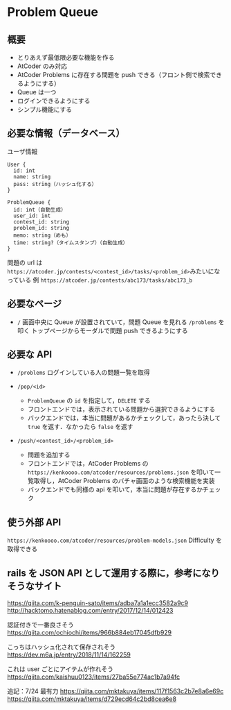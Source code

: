 # Problem Queue

## 概要
- とりあえず最低限必要な機能を作る
- AtCoder のみ対応
- AtCoder Problems に存在する問題を push できる（フロント側で検索できるようにする）
- Queue は一つ
- ログインできるようにする
- シンプル機能にする

## 必要な情報（データベース）

ユーザ情報
```
User {
  id: int
  name: string
  pass: string（ハッシュ化する）
}
```

```
ProblemQueue {
  id: int（自動生成）
  user_id: int
  contest_id: string
  problem_id: string
  memo: string（めも）
  time: string?（タイムスタンプ）（自動生成）
}
```
問題の url は
`https://atcoder.jp/contests/<contest_id>/tasks/<problem_id>`みたいになっている
例
`https://atcoder.jp/contests/abc173/tasks/abc173_b`

## 必要なページ

- `/`
画面中央に Queue が設置されていて，問題 Queue を見れる
`/problems` を叩く
トップページからモーダルで問題 push できるようにする

## 必要な API

- `/problems` ログインしている人の問題一覧を取得

- `/pop/<id>` 
    - `ProblemQueue` の `id` を指定して，`DELETE` する
    - フロントエンドでは，表示されている問題から選択できるようにする
    - バックエンドでは，本当に問題があるかチェックして，あったら決して `true` を返す．なかったら `false` を返す

- `/push/<contest_id>/<problem_id>`
    - 問題を追加する
    - フロントエンドでは，AtCoder Problems の `https://kenkoooo.com/atcoder/resources/problems.json` を叩いて一覧取得し，AtCoder Problems のバチャ画面のような検索機能を実装
    - バックエンドでも同様の api を叩いて，本当に問題が存在するかチェック

## 使う外部 API
`https://kenkoooo.com/atcoder/resources/problem-models.json`
Difficulty を取得できる

## rails を JSON API として運用する際に，参考になりそうなサイト
https://qiita.com/k-penguin-sato/items/adba7a1a1ecc3582a9c9
http://hacktomo.hatenablog.com/entry/2017/12/14/012423

認証付きで一番良さそう
https://qiita.com/ochiochi/items/966b884eb17045dfb929

こっちはハッシュ化されて保存されそう
https://dev.m6a.jp/entry/2018/11/14/162259

これは user ごとにアイテムが作れそう
https://qiita.com/kaishuu0123/items/27ba55e774ac1b7a94fc

追記：7/24 最有力
https://qiita.com/mktakuya/items/117f1563c2b7e8a6e69c
https://qiita.com/mktakuya/items/d729ecd64c2bd8cea6e8
